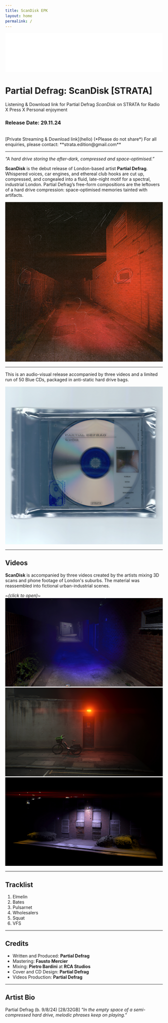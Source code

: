 ```yaml
---
title: ScanDisk EPK
layout: home
permalink: /
---
```


<img src="logo.png" alt="Strata Logo" class="centered-logo">

# Partial Defrag: ScanDisk [STRATA]

Listening & Download link for Partial Defrag *ScanDisk* on STRATA for Radio X Press X Personal enjoyment

### Release Date: 29.11.24
<br/>
[Private Streaming & Download link](hello) (*Please do not share*)
For all enquiries, please contact: **strata.edition@gmail.com**

---

*“A hard drive storing the after-dark, compressed and space-optimised.”*

**ScanDisk** is the debut release of London-based artist **Partial Defrag**. Whispered voices, car engines, and ethereal club hooks are cut up, compressed, and congealed into a fluid, late-night motif for a spectral, industrial London. Partial Defrag’s free-form compositions are the leftovers of a hard drive compression: space-optimised memories tainted with artifacts.
  
<img src="ScanDiskWebCover.png" alt="ScanDisk Cover" class="centered-image">

---

This is an audio-visual release accompanied by three videos and a limited run of 50 Blue CDs, packaged in anti-static hard drive bags.
  
<img src="Scan Disck Scanned.jpg" alt="ScanDisk CD" class="centered-image">
  
---
## Videos
**ScanDisk** is accompanied by three videos created by the artists mixing 3D scans and phone footage of London's suburbs. The material was reassembled into fictional urban-industrial scenes. 

*~(click to open)~*
[<img alt="Elmelin Video" class="centered-vid" src="ElmelinCover.jpg" />](https://youtu.be/npcC32gz2KQ)
[<img alt="VFS Video" class="centered-vid" src="VFSCover.jpg" />](https://www.youtube.com/watch?v=uZPCZdTdytw)
[<img alt="Squat Video" class="centered-vid" src="SquatCover.jpg" />](https://youtu.be/6q2TUbAAJ_o)

---
## Tracklist

1. Elmelin
2. Bates
3. Pulsarnet
4. Wholesalers
5. Squat
6. VFS
  
---
## Credits
- Written and Produced: **Partial Defrag**
- Mastering: **Fausto Mercier**
- Mixing: **Pietro Bardini** at **RCA Studios**
- Cover and CD Design: **Partial Defrag**
- Videos Production: **Partial Defrag**
  
---
## Artist Bio
Partial Defrag (b. 9/8/24) [28/32GB] 
*"In the empty space of a semi-compressed hard drive, melodic phrases keep on playing."*
